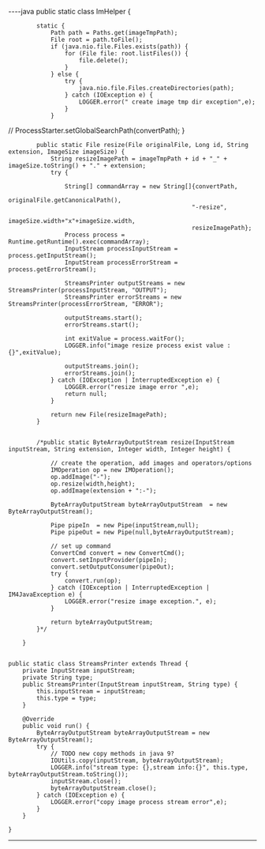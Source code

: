 ----java 
 public static class ImHelper {
	    	
	    	static {
	    		Path path = Paths.get(imageTmpPath);
	    		File root = path.toFile();
	    		if (java.nio.file.Files.exists(path)) {
					for (File file: root.listFiles()) {
						file.delete();
					}
				} else {
					try {
						java.nio.file.Files.createDirectories(path);
					} catch (IOException e) {
						LOGGER.error(" create image tmp dir exception",e);
					}
				}
	    		
//	    		ProcessStarter.setGlobalSearchPath(convertPath);
	    	}
	    	
	    	public static File resize(File originalFile, Long id, String extension, ImageSize imageSize) {
	    		String resizeImagePath = imageTmpPath + id + "_" + imageSize.toString() + "." + extension;
	    		try {
					
					String[] commandArray = new String[]{convertPath,
														originalFile.getCanonicalPath(),
														"-resize",
														imageSize.width+"x"+imageSize.width,
														resizeImagePath};
					Process process = Runtime.getRuntime().exec(commandArray);
					InputStream processInputStream = process.getInputStream();
					InputStream processErrorStream = process.getErrorStream();
					
					StreamsPrinter outputStreams = new StreamsPrinter(processInputStream, "OUTPUT");
					StreamsPrinter errorStreams = new StreamsPrinter(processErrorStream, "ERROR");

					outputStreams.start();
					errorStreams.start();
					
					int exitValue = process.waitFor();
					LOGGER.info("image resize process exist value :{}",exitValue);
					
					outputStreams.join();
					errorStreams.join();
				} catch (IOException | InterruptedException e) {
					LOGGER.error("resize image error ",e);
					return null;
				}
	    		
	        	return new File(resizeImagePath);
	    	}

	    	
	    	/*public static ByteArrayOutputStream resize(InputStream inputStream, String extension, Integer width, Integer height) {
	    		
	        	// create the operation, add images and operators/options
	        	IMOperation op = new IMOperation();
	        	op.addImage("-");
	        	op.resize(width,height);
	        	op.addImage(extension + ":-");
	        	
	        	ByteArrayOutputStream byteArrayOutputStream  = new ByteArrayOutputStream();
	        	
	        	Pipe pipeIn  = new Pipe(inputStream,null);
	        	Pipe pipeOut = new Pipe(null,byteArrayOutputStream);
	        	
	        	// set up command
	        	ConvertCmd convert = new ConvertCmd();
	        	convert.setInputProvider(pipeIn);
	        	convert.setOutputConsumer(pipeOut);
	        	try {
					convert.run(op);
				} catch (IOException | InterruptedException | IM4JavaException e) {
					LOGGER.error("resize image exception.", e);
				}
	        	
	        	return byteArrayOutputStream;
	    	}*/
	    	
	    }

	 
	public static class StreamsPrinter extends Thread {
		private InputStream inputStream;
		private String type;
		public StreamsPrinter(InputStream inputStream, String type) {
			this.inputStream = inputStream;
			this.type = type;
		}
		
		@Override
		public void run() {
			ByteArrayOutputStream byteArrayOutputStream = new ByteArrayOutputStream();
			try {
				// TODO new copy methods in java 9?
				IOUtils.copy(inputStream, byteArrayOutputStream);
				LOGGER.info("stream type: {},stream info:{}", this.type, byteArrayOutputStream.toString());
				inputStream.close();
				byteArrayOutputStream.close();
			} catch (IOException e) {
				LOGGER.error("copy image process stream error",e);
			}
		}
		
	}
----
